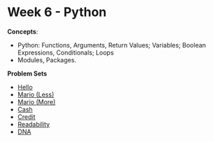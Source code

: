 # Week 6 - Python

**Concepts**:
- Python: Functions, Arguments, Return Values; Variables; Boolean Expressions, Conditionals; Loops
- Modules, Packages.

**Problem Sets**

- [Hello](https://github.com/Snoower/cs50-introduction-to-computer-science/blob/main/week-6/problem-sets/hello.py)
- [Mario (Less)](https://github.com/Snoower/cs50-introduction-to-computer-science/blob/main/week-6/problem-sets/mario-less/mario.py)
- [Mario (More)](https://github.com/Snoower/cs50-introduction-to-computer-science/blob/main/week-6/problem-sets/mario-more/mario.py)
- [Cash](https://github.com/Snoower/cs50-introduction-to-computer-science/blob/main/week-6/problem-sets/cash.py)
- [Credit](https://github.com/Snoower/cs50-introduction-to-computer-science/blob/main/week-6/problem-sets/credit.py)
- [Readability](https://github.com/Snoower/cs50-introduction-to-computer-science/blob/main/week-6/problem-sets/readability.py)
- [DNA]()
